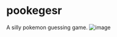 # pookegesr
A silly pokemon guessing game.
![image](https://github.com/user-attachments/assets/33382d80-d9d1-4374-b713-f5db71c9cca2)
